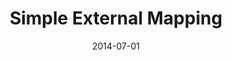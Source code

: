﻿---
title: Simple External Mapping
toc: false
type: specs
layout:  package
date: "2014-07-01"
draft: false
specification: VEC
version: 1.1.1
documentType: "Recommendation"
elementType:  Package
menu:
  VEC-1.1.1:    
    parent: vec-examples/external-mapping
    identifier: vec-examples/external-mapping/simple-external-mapping
    weight: 1001001 

# Prev/next pager order (if `docs_section_pager` enabled in `params.toml`)
weight: 1001001
---
